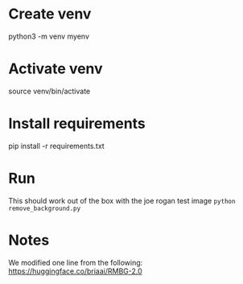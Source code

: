 # Create venv
python3 -m venv myenv

# Activate venv
source venv/bin/activate

# Install requirements
pip install -r requirements.txt

# Run
This should work out of the box with the joe rogan test image
`python remove_background.py`

# Notes
We modified one line from the following:
https://huggingface.co/briaai/RMBG-2.0
